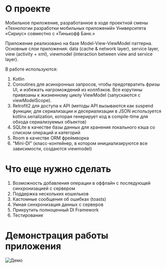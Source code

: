 # О проекте
Мобильное приложение, разработанное в ходе проектной смены «Технологии разработки мобильных приложений» Университета «Сириус» совместно с «Тинькофф Банк.»

Приложение реализовано на базе Model-View-ViewModel паттерна. Основные слои приложения: data (cache & network layer), service layer, view (activity + xml), viewmodel (interaction between view and service layer).

В работе используются: 
1) Kotlin
2) Coroutines для асинхронных запросов, чтобы предотвратить фризы UI, и избежать нагромождений из коллбэков. Все корутины привязаны к жизненному циклу ViewModel (запускаются с viewModelScope).
3) Retrofit2 для доступа к API (методы API вызываются как suspend функции; для сериализации и десериализации в JSON используется kotlinx.serialization, которая генерирует код в compile-time для обхода сериализуемых объектов)
4) SQLite в качестве базы данных для хранения локального кэша со списком операций и категорий
5) Room в качестве ORM фреймворка
6) "Mini-DI" (класс-контейнер, в котором инициализируются все зависимости, создаются viewmodel)

# Что еще нужно сделать

1) Возможность добавления операции в оффлайн с последующей синхронизацией с сервером
2) Поддержка нескольких кошельков
3) Кастомные сообщения об ошибках (toasts)
4) Умная синхронизация данных с серверов
5) Прикрутить полноценный DI Framework
6) Тестирование

# Демонстрация работы приложения
![Демо](Demo.gif)
